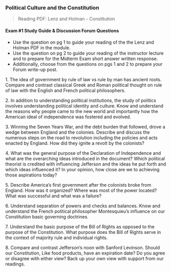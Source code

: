 ### Political Culture and the Constitution

>Reading
PDF: Lenz and Holman - Constitution

#### Exam #1 Study Guide & Discussion Forum Questions
+ Use the question on pg 1 to guide your reading of the the Lenz and Holman PDF in the module.
+ Use the question on pg 2 to guide your reading of the instructor lecture and to prepare for the Midterm Exam short answer written response.
+ Additionally, choose from the questions on pgs 1 and 2 to prepare your Forum write-up post.

1\. The idea of government by rule of law vs rule by man has ancient roots. Compare and contrast classical Greek and Roman political thought on rule of law with the English and French political philosophers.

2\. In addition to understanding political institutions, the study of politics involves understanding political identity and culture. Know and understand the reasons why people came to the new world and importantly how the American ideal of independence was fostered and evolved.

3\. Winning the Seven Years War, and the debt burden that followed, drove a wedge between England and the colonies. Describe and discuss the numerous steps on the road to revolution including the policies and acts enacted by England. How did they ignite a revolt by the colonists?

4\. What was the general purpose of the Declaration of Independence and what are the overarching ideas introduced in the document? Which political theorist is credited with influencing Jefferson and the ideas he put forth and which ideas influenced it? In your opinion, how close are we to achieving those aspirations today?

5\. Describe America’s first government after the colonists broke from England. How was it organized? Where was most of the power located? What was successful and what was a failure?

6\. Understand separation of powers and checks and balances. Know and understand the French political philosopher Montesquieu’s influence on our Constitution basic governing doctrines.

7\. Understand the basic purpose of the Bill of Rights as opposed to the purpose of the Constitution. What purpose does the Bill of Rights serve in the context of majority rule and individual rights.

8\. Compare and contrast Jefferson’s noon with Sanford Levinson. Should our Constitution, Like food products, have an expiration date? Do you agree or disagree with either view? Back up your own view with support from our readings.
